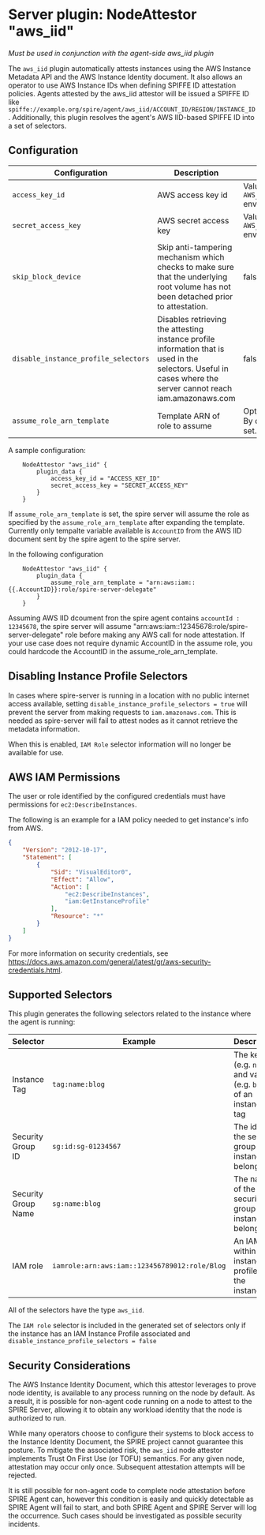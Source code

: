 # Server plugin: NodeAttestor "aws_iid"
*Must be used in conjunction with the agent-side aws_iid plugin*

The `aws_iid` plugin automatically attests instances using the AWS Instance
Metadata API and the AWS Instance Identity document. It also allows an operator
to use AWS Instance IDs when defining SPIFFE ID attestation policies. Agents
attested by the aws_iid attestor will be issued a SPIFFE ID like
`spiffe://example.org/spire/agent/aws_iid/ACCOUNT_ID/REGION/INSTANCE_ID`. Additionally,
this plugin resolves the agent's AWS IID-based SPIFFE ID into a set of selectors.

## Configuration
| Configuration       | Description | Default                 |
| --------------------| ----------- | ----------------------- |
| `access_key_id`     | AWS access key id     | Value of `AWS_ACCESS_KEY_ID` environment variable |
| `secret_access_key` | AWS secret access key | Value of `AWS_SECRET_ACCESS_KEY` environment variable |
| `skip_block_device` | Skip anti-tampering mechanism which checks to make sure that the underlying root volume has not been detached prior to attestation. | false |
| `disable_instance_profile_selectors` | Disables retrieving the attesting instance profile information that is used in the selectors. Useful in cases where the server cannot reach iam.amazonaws.com | false |
| `assume_role_arn_template`  | Template ARN of role to assume | Optional parameter. By default this is not set.

A sample configuration:

```
    NodeAttestor "aws_iid" {
        plugin_data {
			access_key_id = "ACCESS_KEY_ID"
			secret_access_key = "SECRET_ACCESS_KEY"
        }
    }
```

If `assume_role_arn_template` is set, the spire server will assume the role as specified by the `assume_role_arn_template` after expanding the template. Currently only tempalte variable available is `AccountID` from the AWS IID document sent by the spire agent to the spire server.

In the following configuration
```
    NodeAttestor "aws_iid" {
        plugin_data {
            assume_role_arn_template = "arn:aws:iam::{{.AccountID}}:role/spire-server-delegate"
        }
    }
```
Assuming AWS IID dcoument fron the spire agent contains `accountId : 12345678`, the spire server will assume "arn:aws:iam::12345678:role/spire-server-delegate" role before making any AWS call for node attestation. If your use case does not require dynamic AccountID in the assume role, you could hardcode the AccountID in the assume_role_arn_template.

## Disabling Instance Profile Selectors
In cases where spire-server is running in a location with no public internet access available, setting `disable_instance_profile_selectors = true` will prevent the server from making requests to `iam.amazonaws.com`. This is needed as spire-server will fail to attest nodes as it cannot retrieve the metadata information.

When this is enabled, `IAM Role` selector information will no longer be available for use.

## AWS IAM Permissions
The user or role identified by the configured credentials must have permissions for `ec2:DescribeInstances`.

The following is an example for a IAM policy needed to get instance's info from AWS.

```json
{
    "Version": "2012-10-17",
    "Statement": [
        {
            "Sid": "VisualEditor0",
            "Effect": "Allow",
            "Action": [
                "ec2:DescribeInstances",
                "iam:GetInstanceProfile"
            ],
            "Resource": "*"
        }
    ]
}
```

For more information on security credentials, see https://docs.aws.amazon.com/general/latest/gr/aws-security-credentials.html.

## Supported Selectors
This plugin generates the following selectors related to the instance where the agent is running:

| Selector            | Example                                           | Description                                                      |
| ------------------- | ------------------------------------------------- | ---------------------------------------------------------------- |
| Instance Tag        | `tag:name:blog`                                   | The key (e.g. `name`) and value (e.g. `blog`) of an instance tag |
| Security Group ID   | `sg:id:sg-01234567`                               | The id of the security group the instance belongs to             |
| Security Group Name | `sg:name:blog`                                    | The name of the security group the instance belongs to           |
| IAM role            | `iamrole:arn:aws:iam::123456789012:role/Blog`     | An IAM role within the instance profile for the instance         |

All of the selectors have the type `aws_iid`.

The `IAM role` selector is included in the generated set of selectors only if the instance has an IAM Instance Profile associated and `disable_instance_profile_selectors = false`

## Security Considerations
The AWS Instance Identity Document, which this attestor leverages to prove node identity, is available to any process running on the node by default. As a result, it is possible for non-agent code running on a node to attest to the SPIRE Server, allowing it to obtain any workload identity that the node is authorized to run.

While many operators choose to configure their systems to block access to the Instance Identity Document, the SPIRE project cannot guarantee this posture. To mitigate the associated risk, the `aws_iid` node attestor implements Trust On First Use (or TOFU) semantics. For any given node, attestation may occur only once. Subsequent attestation attempts will be rejected.

It is still possible for non-agent code to complete node attestation before SPIRE Agent can, however this condition is easily and quickly detectable as SPIRE Agent will fail to start, and both SPIRE Agent and SPIRE Server will log the occurrence. Such cases should be investigated as possible security incidents.
